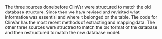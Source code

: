 The three sources done before ClinVar were structured to match the old database structure. Since then we have revised and revisited what information was essential and where it belonged on the table. The code for ClinVar has the most recent methods of extracting and mapping data. The other three sources were structred to match the old format of the database and then restructured to match the new database model.
